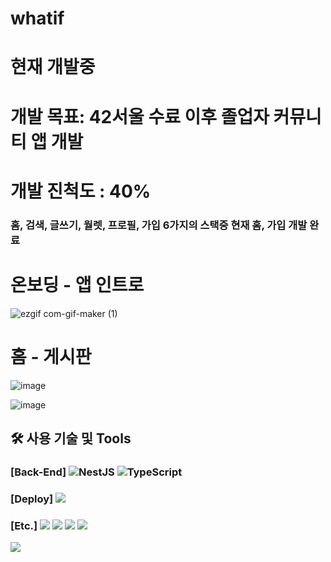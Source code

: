 # whatif
# 현재 개발중

# 개발 목표: 42서울 수료 이후 졸업자 커뮤니티 앱 개발

# 개발 진척도 : 40%
### 홈, 검색, 글쓰기, 월렛, 프로필, 가입 6가지의 스택중 현재 홈, 가입 개발 완료


# 온보딩 - 앱 인트로

![ezgif com-gif-maker (1)](https://user-images.githubusercontent.com/77034008/147626203-4f3b4a09-c299-4e61-ab2d-170e07bfee81.gif)


# 홈 - 게시판

![image](https://user-images.githubusercontent.com/77034008/147626322-d504288a-7639-45a6-a4ab-031e3889bc92.png)

![image](https://user-images.githubusercontent.com/77034008/147626332-e5ac0825-3e1c-450d-977f-0bec96c327f8.png)


## 🛠 사용 기술 및 Tools

### [Back-End] ![NestJS](https://img.shields.io/badge/nestjs-%23E0234E.svg?style=for-the-badge&logo=nestjs&logoColor=white) ![TypeScript](https://img.shields.io/badge/typescript-%23007ACC.svg?style=for-the-badge&logo=typescript&logoColor=white)

### [Deploy] <img src="https://img.shields.io/badge/AWS_EC2-232F3E?style=for-the-badge&logo=Amazon&logoColor=white"/>

### [Etc.] <img src="https://img.shields.io/badge/Git-F05032?style=for-the-badge&logo=Git&logoColor=white"/>&nbsp;<img src="https://img.shields.io/badge/Github-181717?style=for-the-badge&logo=Github&logoColor=white"/>&nbsp;<img src="https://img.shields.io/badge/Postman-FF6C37?style=for-the-badge&logo=Postman&logoColor=white"/> <img src="https://img.shields.io/badge/-Swagger-%23Clojure?style=for-the-badge&logo=swagger&logoColor=white">

<img src="https://user-images.githubusercontent.com/67426853/142021914-2759702e-0921-4cbf-8aa2-a30a37de967c.png">
